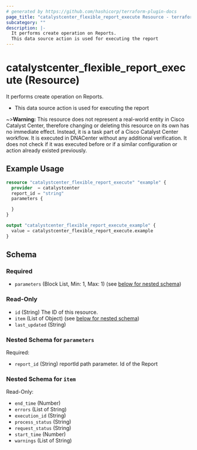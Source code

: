 ```yaml
---
# generated by https://github.com/hashicorp/terraform-plugin-docs
page_title: "catalystcenter_flexible_report_execute Resource - terraform-provider-catalystcenter"
subcategory: ""
description: |-
  It performs create operation on Reports.
  This data source action is used for executing the report
---
```


# catalystcenter_flexible_report_execute (Resource)

It performs create operation on Reports.

- This data source action is used for executing the report



~>**Warning:**
This resource does not represent a real-world entity in Cisco Catalyst Center, therefore changing or deleting this resource on its own has no immediate effect.
Instead, it is a task part of a Cisco Catalyst Center workflow. It is executed in DNACenter without any additional verification. It does not check if it was executed before or if a similar configuration or action already existed previously.

## Example Usage

```terraform
resource "catalystcenter_flexible_report_execute" "example" {
  provider  = catalystcenter
  report_id = "string"
  parameters {

  }
}

output "catalystcenter_flexible_report_execute_example" {
  value = catalystcenter_flexible_report_execute.example
}
```

<!-- schema generated by tfplugindocs -->
## Schema

### Required

- `parameters` (Block List, Min: 1, Max: 1) (see [below for nested schema](#nestedblock--parameters))

### Read-Only

- `id` (String) The ID of this resource.
- `item` (List of Object) (see [below for nested schema](#nestedatt--item))
- `last_updated` (String)

<a id="nestedblock--parameters"></a>
### Nested Schema for `parameters`

Required:

- `report_id` (String) reportId path parameter. Id of the Report


<a id="nestedatt--item"></a>
### Nested Schema for `item`

Read-Only:

- `end_time` (Number)
- `errors` (List of String)
- `execution_id` (String)
- `process_status` (String)
- `request_status` (String)
- `start_time` (Number)
- `warnings` (List of String)
